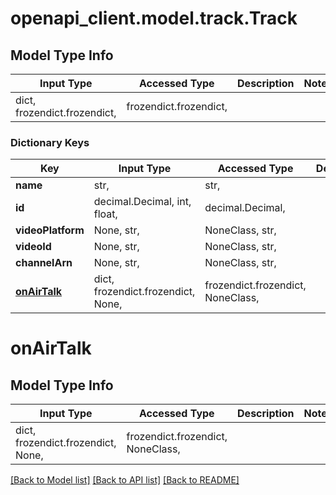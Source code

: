 # openapi_client.model.track.Track

## Model Type Info
Input Type | Accessed Type | Description | Notes
------------ | ------------- | ------------- | -------------
dict, frozendict.frozendict,  | frozendict.frozendict,  |  | 

### Dictionary Keys
Key | Input Type | Accessed Type | Description | Notes
------------ | ------------- | ------------- | ------------- | -------------
**name** | str,  | str,  |  | 
**id** | decimal.Decimal, int, float,  | decimal.Decimal,  |  | 
**videoPlatform** | None, str,  | NoneClass, str,  |  | [optional] 
**videoId** | None, str,  | NoneClass, str,  |  | [optional] 
**channelArn** | None, str,  | NoneClass, str,  |  | [optional] 
**[onAirTalk](#onAirTalk)** | dict, frozendict.frozendict, None,  | frozendict.frozendict, NoneClass,  |  | [optional] 

# onAirTalk

## Model Type Info
Input Type | Accessed Type | Description | Notes
------------ | ------------- | ------------- | -------------
dict, frozendict.frozendict, None,  | frozendict.frozendict, NoneClass,  |  | 

[[Back to Model list]](../../README.md#documentation-for-models) [[Back to API list]](../../README.md#documentation-for-api-endpoints) [[Back to README]](../../README.md)

